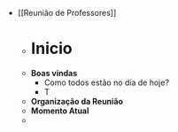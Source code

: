 - [[Reunião de Professores]]
	- # Inicio
	- **Boas vindas**
		- Como todos estão no dia de hoje?
		- T
	- **Organização da Reunião**
	- **Momento Atual**
	-